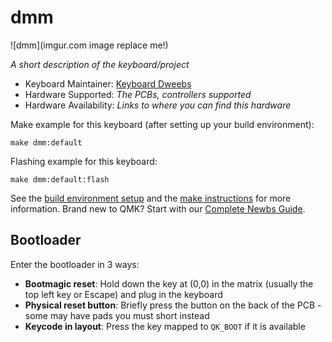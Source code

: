 # dmm

![dmm](imgur.com image replace me!)

*A short description of the keyboard/project*

* Keyboard Maintainer: [Keyboard Dweebs](https://github.com/doesntfazer)
* Hardware Supported: *The PCBs, controllers supported*
* Hardware Availability: *Links to where you can find this hardware*

Make example for this keyboard (after setting up your build environment):

    make dmm:default

Flashing example for this keyboard:

    make dmm:default:flash

See the [build environment setup](https://docs.qmk.fm/#/getting_started_build_tools) and the [make instructions](https://docs.qmk.fm/#/getting_started_make_guide) for more information. Brand new to QMK? Start with our [Complete Newbs Guide](https://docs.qmk.fm/#/newbs).

## Bootloader

Enter the bootloader in 3 ways:

* **Bootmagic reset**: Hold down the key at (0,0) in the matrix (usually the top left key or Escape) and plug in the keyboard
* **Physical reset button**: Briefly press the button on the back of the PCB - some may have pads you must short instead
* **Keycode in layout**: Press the key mapped to `QK_BOOT` if it is available
